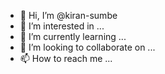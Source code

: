 - 👋 Hi, I’m @kiran-sumbe
- 👀 I’m interested in ...
- 🌱 I’m currently learning ...
- 💞️ I’m looking to collaborate on ...
- 📫 How to reach me ...

<!---
kiran-sumbe/kiran-sumbe is a ✨ special ✨ repository because its `README.md` (this file) appears on your GitHub profile.
You can click the Preview link to take a look at your changes.
--->
